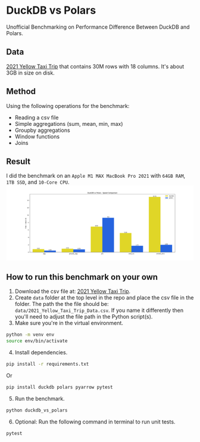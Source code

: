 # DuckDB vs Polars
Unofficial Benchmarking on Performance Difference Between DuckDB and Polars.

## Data
[2021 Yellow Taxi Trip](https://data.cityofnewyork.us/Transportation/2021-Yellow-Taxi-Trip-Data/m6nq-qud6/about_data) that contains 30M rows with 18 columns. It's about 3GB in size on disk. 

## Method
Using the following operations for the benchmark:
- Reading a csv file
- Simple aggregations (sum, mean, min, max)
- Groupby aggregations
- Window functions
- Joins

## Result 
I did the benchmark on an `Apple M1 MAX MacBook Pro 2021` with `64GB RAM`, `1TB SSD`, and `10‑Core CPU`.
<br>
![output](./output.png)

## How to run this benchmark on your own
1. Download the csv file at: [2021 Yellow Taxi Trip](https://data.cityofnewyork.us/Transportation/2021-Yellow-Taxi-Trip-Data/m6nq-qud6/about_data).
2. Create `data` folder at the top level in the repo and place the csv file in the folder. The path the the file should be: `data/2021_Yellow_Taxi_Trip_Data.csv`. If you name it differently then you'll need to adjust the file path in the Python script(s).
3. Make sure you're in the virtual environment. 
```bash
python -m venv env
source env/bin/activate
```
4. Install dependencies.
```bash
pip install -r requirements.txt
```
Or
```bash
pip install duckdb polars pyarrow pytest
```
5. Run the benchmark.
```bash
python duckdb_vs_polars
```
6. Optional: Run the following command in terminal to run unit tests. 
```bash
pytest
```

